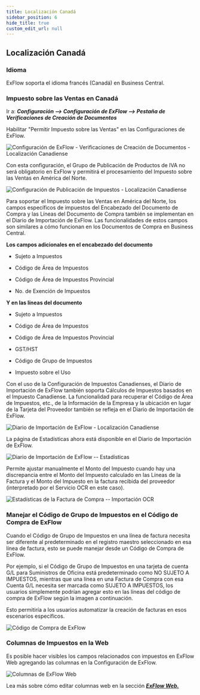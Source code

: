 ```yaml
---
title: Localización Canadá
sidebar_position: 6
hide_title: true
custom_edit_url: null
---
```

## Localización Canadá

### Idioma

ExFlow soporta el idioma francés (Canadá) en Business Central.

### Impuesto sobre las Ventas en Canadá

Ir a: ***Configuración \--\> Configuración de ExFlow \--\> Pestaña de Verificaciones de Creación de Documentos***

Habilitar "Permitir Impuesto sobre las Ventas" en las Configuraciones de ExFlow.

![Configuración de ExFlow - Verificaciones de Creación de Documentos - Localización Canadiense](@site/static/img/media/exflow-setup-doc-posting-checks-002-ca-us.png)

Con esta configuración, el Grupo de Publicación de Productos de IVA no será obligatorio en ExFlow y permitirá el procesamiento del Impuesto sobre las Ventas en América del Norte.

![Configuración de Publicación de Impuestos - Localización Canadiense](@site/static/img/media/image357.png)

Para soportar el Impuesto sobre las Ventas en América del Norte, los campos específicos de impuestos del Encabezado del Documento de Compra y las Líneas del Documento de Compra también se implementan en el Diario de Importación de ExFlow. Las funcionalidades de estos campos son similares a cómo funcionan en los Documentos de Compra en Business Central.

**Los campos adicionales en el encabezado del documento**

- Sujeto a Impuestos

- Código de Área de Impuestos

- Código de Área de Impuestos Provincial

- No. de Exención de Impuestos

**Y en las líneas del documento**

- Sujeto a Impuestos

- Código de Área de Impuestos

- Código de Área de Impuestos Provincial

- GST/HST

- Código de Grupo de Impuestos

- Impuesto sobre el Uso

Con el uso de la Configuración de Impuestos Canadienses, el Diario de Importación de ExFlow también soporta Cálculos de Impuestos basados en el Impuesto Canadiense. La funcionalidad para recuperar el Código de Área de Impuestos, etc., de la Información de la Empresa y la ubicación en lugar de la Tarjeta del Proveedor también se refleja en el Diario de Importación de ExFlow.

![Diario de Importación de ExFlow - Localización Canadiense](@site/static/img/media/image358.png)

La página de Estadísticas ahora está disponible en el Diario de Importación de ExFlow.

![Diario de Importación de ExFlow -- Estadísticas](@site/static/img/media/image359.png)

Permite ajustar manualmente el Monto del Impuesto cuando hay una discrepancia entre el Monto del Impuesto calculado en las Líneas de la Factura y el Monto del Impuesto en la factura recibida del proveedor (interpretado por el Servicio OCR en este caso).

![Estadísticas de la Factura de Compra -- Importación OCR](@site/static/img/media/image360.png)


### Manejar el Código de Grupo de Impuestos en el Código de Compra de ExFlow

Cuando el Código de Grupo de Impuestos en una línea de factura necesita ser diferente al predeterminado en el registro maestro seleccionado en esa línea de factura, esto se puede manejar desde un Código de Compra de ExFlow.

Por ejemplo, si el Código de Grupo de Impuestos en una tarjeta de cuenta G/L para Suministros de Oficina está predeterminado como NO SUJETO A IMPUESTOS, mientras que una línea en una Factura de Compra con esa Cuenta G/L necesita ser marcada como SUJETO A IMPUESTOS, los usuarios simplemente podrían agregar esto en las líneas del código de compra de ExFlow según la imagen a continuación.

Esto permitiría a los usuarios automatizar la creación de facturas en esos escenarios específicos.

![Código de Compra de ExFlow](@site/static/img/media/NA-exflow-purchase-code-card-tax-group-001.png)


### Columnas de Impuestos en la Web

Es posible hacer visibles los campos relacionados con impuestos en ExFlow Web agregando las columnas en la Configuración de ExFlow.

![Columnas de ExFlow Web](@site/static/img/media/tax-web-columns-001.png)

Lea más sobre cómo editar columnas web en la sección [***ExFlow Web.***](https://docs.signupsoftware.com/business-central/docs/user-manual/technical/exflow-web#exflow-web)